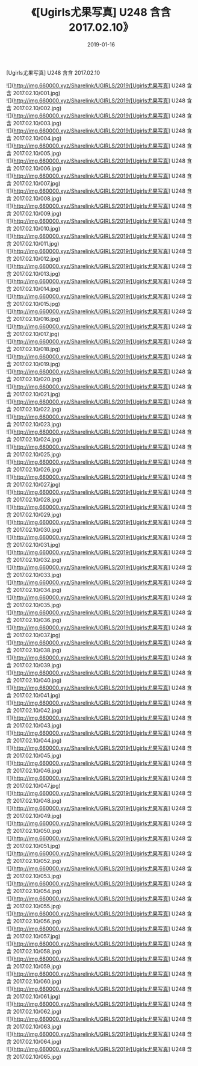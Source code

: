 ﻿---
layout: post
title:  《[Ugirls尤果写真] U248 含含 2017.02.10》
date:   2019-01-16
img: http://img.660000.xyz/Sharelink/UGIRLS/2019/[Ugirls尤果写真] U248 含含 2017.02.10/000.jpg
categories: [美女, 清纯, 唯美]
---

[Ugirls尤果写真] U248 含含 2017.02.10

 ![](http://img.660000.xyz/Sharelink/UGIRLS/2019/[Ugirls尤果写真] U248 含含 2017.02.10/001.jpg) <br>![](http://img.660000.xyz/Sharelink/UGIRLS/2019/[Ugirls尤果写真] U248 含含 2017.02.10/002.jpg) <br>![](http://img.660000.xyz/Sharelink/UGIRLS/2019/[Ugirls尤果写真] U248 含含 2017.02.10/003.jpg) <br>![](http://img.660000.xyz/Sharelink/UGIRLS/2019/[Ugirls尤果写真] U248 含含 2017.02.10/004.jpg) <br>![](http://img.660000.xyz/Sharelink/UGIRLS/2019/[Ugirls尤果写真] U248 含含 2017.02.10/005.jpg) <br>![](http://img.660000.xyz/Sharelink/UGIRLS/2019/[Ugirls尤果写真] U248 含含 2017.02.10/006.jpg) <br>![](http://img.660000.xyz/Sharelink/UGIRLS/2019/[Ugirls尤果写真] U248 含含 2017.02.10/007.jpg) <br>![](http://img.660000.xyz/Sharelink/UGIRLS/2019/[Ugirls尤果写真] U248 含含 2017.02.10/008.jpg) <br>![](http://img.660000.xyz/Sharelink/UGIRLS/2019/[Ugirls尤果写真] U248 含含 2017.02.10/009.jpg) <br>![](http://img.660000.xyz/Sharelink/UGIRLS/2019/[Ugirls尤果写真] U248 含含 2017.02.10/010.jpg) <br>![](http://img.660000.xyz/Sharelink/UGIRLS/2019/[Ugirls尤果写真] U248 含含 2017.02.10/011.jpg) <br>![](http://img.660000.xyz/Sharelink/UGIRLS/2019/[Ugirls尤果写真] U248 含含 2017.02.10/012.jpg) <br>![](http://img.660000.xyz/Sharelink/UGIRLS/2019/[Ugirls尤果写真] U248 含含 2017.02.10/013.jpg) <br>![](http://img.660000.xyz/Sharelink/UGIRLS/2019/[Ugirls尤果写真] U248 含含 2017.02.10/014.jpg) <br>![](http://img.660000.xyz/Sharelink/UGIRLS/2019/[Ugirls尤果写真] U248 含含 2017.02.10/015.jpg) <br>![](http://img.660000.xyz/Sharelink/UGIRLS/2019/[Ugirls尤果写真] U248 含含 2017.02.10/016.jpg) <br>![](http://img.660000.xyz/Sharelink/UGIRLS/2019/[Ugirls尤果写真] U248 含含 2017.02.10/017.jpg) <br>![](http://img.660000.xyz/Sharelink/UGIRLS/2019/[Ugirls尤果写真] U248 含含 2017.02.10/018.jpg) <br>![](http://img.660000.xyz/Sharelink/UGIRLS/2019/[Ugirls尤果写真] U248 含含 2017.02.10/019.jpg) <br>![](http://img.660000.xyz/Sharelink/UGIRLS/2019/[Ugirls尤果写真] U248 含含 2017.02.10/020.jpg) <br>![](http://img.660000.xyz/Sharelink/UGIRLS/2019/[Ugirls尤果写真] U248 含含 2017.02.10/021.jpg) <br>![](http://img.660000.xyz/Sharelink/UGIRLS/2019/[Ugirls尤果写真] U248 含含 2017.02.10/022.jpg) <br>![](http://img.660000.xyz/Sharelink/UGIRLS/2019/[Ugirls尤果写真] U248 含含 2017.02.10/023.jpg) <br>![](http://img.660000.xyz/Sharelink/UGIRLS/2019/[Ugirls尤果写真] U248 含含 2017.02.10/024.jpg) <br>![](http://img.660000.xyz/Sharelink/UGIRLS/2019/[Ugirls尤果写真] U248 含含 2017.02.10/025.jpg) <br>![](http://img.660000.xyz/Sharelink/UGIRLS/2019/[Ugirls尤果写真] U248 含含 2017.02.10/026.jpg) <br>![](http://img.660000.xyz/Sharelink/UGIRLS/2019/[Ugirls尤果写真] U248 含含 2017.02.10/027.jpg) <br>![](http://img.660000.xyz/Sharelink/UGIRLS/2019/[Ugirls尤果写真] U248 含含 2017.02.10/028.jpg) <br>![](http://img.660000.xyz/Sharelink/UGIRLS/2019/[Ugirls尤果写真] U248 含含 2017.02.10/029.jpg) <br>![](http://img.660000.xyz/Sharelink/UGIRLS/2019/[Ugirls尤果写真] U248 含含 2017.02.10/030.jpg) <br>![](http://img.660000.xyz/Sharelink/UGIRLS/2019/[Ugirls尤果写真] U248 含含 2017.02.10/031.jpg) <br>![](http://img.660000.xyz/Sharelink/UGIRLS/2019/[Ugirls尤果写真] U248 含含 2017.02.10/032.jpg) <br>![](http://img.660000.xyz/Sharelink/UGIRLS/2019/[Ugirls尤果写真] U248 含含 2017.02.10/033.jpg) <br>![](http://img.660000.xyz/Sharelink/UGIRLS/2019/[Ugirls尤果写真] U248 含含 2017.02.10/034.jpg) <br>![](http://img.660000.xyz/Sharelink/UGIRLS/2019/[Ugirls尤果写真] U248 含含 2017.02.10/035.jpg) <br>![](http://img.660000.xyz/Sharelink/UGIRLS/2019/[Ugirls尤果写真] U248 含含 2017.02.10/036.jpg) <br>![](http://img.660000.xyz/Sharelink/UGIRLS/2019/[Ugirls尤果写真] U248 含含 2017.02.10/037.jpg) <br>![](http://img.660000.xyz/Sharelink/UGIRLS/2019/[Ugirls尤果写真] U248 含含 2017.02.10/038.jpg) <br>![](http://img.660000.xyz/Sharelink/UGIRLS/2019/[Ugirls尤果写真] U248 含含 2017.02.10/039.jpg) <br>![](http://img.660000.xyz/Sharelink/UGIRLS/2019/[Ugirls尤果写真] U248 含含 2017.02.10/040.jpg) <br>![](http://img.660000.xyz/Sharelink/UGIRLS/2019/[Ugirls尤果写真] U248 含含 2017.02.10/041.jpg) <br>![](http://img.660000.xyz/Sharelink/UGIRLS/2019/[Ugirls尤果写真] U248 含含 2017.02.10/042.jpg) <br>![](http://img.660000.xyz/Sharelink/UGIRLS/2019/[Ugirls尤果写真] U248 含含 2017.02.10/043.jpg) <br>![](http://img.660000.xyz/Sharelink/UGIRLS/2019/[Ugirls尤果写真] U248 含含 2017.02.10/044.jpg) <br>![](http://img.660000.xyz/Sharelink/UGIRLS/2019/[Ugirls尤果写真] U248 含含 2017.02.10/045.jpg) <br>![](http://img.660000.xyz/Sharelink/UGIRLS/2019/[Ugirls尤果写真] U248 含含 2017.02.10/046.jpg) <br>![](http://img.660000.xyz/Sharelink/UGIRLS/2019/[Ugirls尤果写真] U248 含含 2017.02.10/047.jpg) <br>![](http://img.660000.xyz/Sharelink/UGIRLS/2019/[Ugirls尤果写真] U248 含含 2017.02.10/048.jpg) <br>![](http://img.660000.xyz/Sharelink/UGIRLS/2019/[Ugirls尤果写真] U248 含含 2017.02.10/049.jpg) <br>![](http://img.660000.xyz/Sharelink/UGIRLS/2019/[Ugirls尤果写真] U248 含含 2017.02.10/050.jpg) <br>![](http://img.660000.xyz/Sharelink/UGIRLS/2019/[Ugirls尤果写真] U248 含含 2017.02.10/051.jpg) <br>![](http://img.660000.xyz/Sharelink/UGIRLS/2019/[Ugirls尤果写真] U248 含含 2017.02.10/052.jpg) <br>![](http://img.660000.xyz/Sharelink/UGIRLS/2019/[Ugirls尤果写真] U248 含含 2017.02.10/053.jpg) <br>![](http://img.660000.xyz/Sharelink/UGIRLS/2019/[Ugirls尤果写真] U248 含含 2017.02.10/054.jpg) <br>![](http://img.660000.xyz/Sharelink/UGIRLS/2019/[Ugirls尤果写真] U248 含含 2017.02.10/055.jpg) <br>![](http://img.660000.xyz/Sharelink/UGIRLS/2019/[Ugirls尤果写真] U248 含含 2017.02.10/056.jpg) <br>![](http://img.660000.xyz/Sharelink/UGIRLS/2019/[Ugirls尤果写真] U248 含含 2017.02.10/057.jpg) <br>![](http://img.660000.xyz/Sharelink/UGIRLS/2019/[Ugirls尤果写真] U248 含含 2017.02.10/058.jpg) <br>![](http://img.660000.xyz/Sharelink/UGIRLS/2019/[Ugirls尤果写真] U248 含含 2017.02.10/059.jpg) <br>![](http://img.660000.xyz/Sharelink/UGIRLS/2019/[Ugirls尤果写真] U248 含含 2017.02.10/060.jpg) <br>![](http://img.660000.xyz/Sharelink/UGIRLS/2019/[Ugirls尤果写真] U248 含含 2017.02.10/061.jpg) <br>![](http://img.660000.xyz/Sharelink/UGIRLS/2019/[Ugirls尤果写真] U248 含含 2017.02.10/062.jpg) <br>![](http://img.660000.xyz/Sharelink/UGIRLS/2019/[Ugirls尤果写真] U248 含含 2017.02.10/063.jpg) <br>![](http://img.660000.xyz/Sharelink/UGIRLS/2019/[Ugirls尤果写真] U248 含含 2017.02.10/064.jpg) <br>![](http://img.660000.xyz/Sharelink/UGIRLS/2019/[Ugirls尤果写真] U248 含含 2017.02.10/065.jpg) <br>